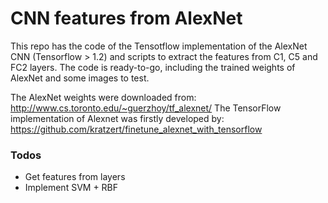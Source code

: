 # CNN features from AlexNet

This repo has the code of the Tensotflow implementation of the AlexNet CNN (Tensorflow > 1.2) and scripts to extract the features from C1, C5 and FC2 layers. The code is ready-to-go, including the trained weights of AlexNet and some images to test. 

The AlexNet weights were downloaded from: http://www.cs.toronto.edu/~guerzhoy/tf_alexnet/
The TensorFlow implementation of Alexnet was firstly developed by: https://github.com/kratzert/finetune_alexnet_with_tensorflow

### Todos

 - Get features from layers
 - Implement SVM + RBF